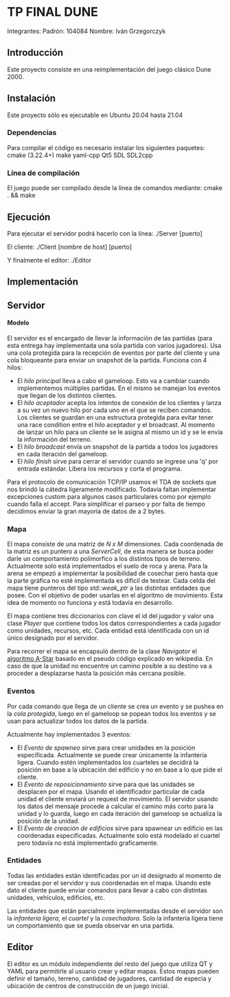 # TP FINAL DUNE

Integrantes:
Padrón: 104084
Nombre: Iván Grzegorczyk

## Introducción
Este proyecto consiste en una reimplementación del juego clásico Dune 2000.

## Instalación
Este proyecto sólo es ejecutable en Ubuntu 20.04 hasta 21.04
### Dependencias
Para compilar el código es necesario instalar los siguientes paquetes:
cmake (3.22.4+)
make
yaml-cpp
Qt5
SDL
SDL2cpp

### Línea de compilación
El juego puede ser compilado desde la línea de comandos mediante:
cmake . && make

## Ejecución
Para ejecutar el servidor podrá hacerlo con la línea:
./Server \[puerto]

El cliente:
./Client \[nombre de host] \[puerto]

Y finalmente el editor:
./Editor

## Implementación

## Servidor
#### Modelo
El servidor es el encargado de llevar la información de las partidas (para esta entrega hay implementada una sola partida con varios jugadores). Usa una cola protegida para la recepción de eventos por parte del cliente y una cola bloqueante para enviar un snapshot de la partida. Funciona con 4 hilos:

- El _hilo principal_ lleva a cabo el gameloop. Esto va a cambiar cuando implementemos múltiples partidas. En el mismo se manejan los eventos que llegan de los distintos clientes.
- El _hilo aceptador_ acepta los intentos de conexión de los clientes y lanza a su vez un nuevo hilo por cada uno en el que se reciben comandos. Los clientes se guardan en una estructura protegida para evitar tener una race condition entre el hilo aceptador y el broadcast. Al momento de lanzar un hilo para un cliente se le asigna al mismo un id y se le envía la información del terreno.
- El _hilo broadcast_ envía un snapshot de la partida a todos los jugadores en cada iteración del gameloop.
- El _hilo finish_ sirve para cerrar el servidor cuando se ingrese una 'q' por entrada estándar. Libera los recursos y corta el programa.

Para el protocolo de comunicación TCP/IP usamos el TDA de sockets que nos brindó la cátedra ligeramente modificado. Todavía faltan implementar excepciones custom para algunos casos particulares como por ejemplo cuando falla el accept. Para simplificar el parseo y por falta de tiempo decidimos enviar la gran mayoría de datos de a 2 bytes.

### Mapa
El mapa consiste de una matriz de _N x M_ dimensiones. Cada coordenada de la matriz es un puntero a una _ServerCell_, de esta manera se busca poder darle un comportamiento polimorfico a los distintos tipos de terreno. Actualmente solo está implementados el suelo de roca y arena. Para la arena se empezó a implementar la posibilidad de cosechar pero hasta que la parte gráfica no esté implementada es dificil de testear.
Cada celda del mapa tiene punteros del tipo _std::weak_ptr_ a las distintas entidades que posee. Con el objetivo de poder usarlas en el algoritmo de movimiento. Esta idea de momento no funciona y está todavía en desarrollo.

El mapa contiene tres diccionarios con clave el id del jugador y valor una clase _Player_ que contiene todos los datos correspondientes a cada jugador como unidades, recursos, etc. Cada entidad está identificada con un id único designado por el servidor.

Para recorrer el mapa se encapsuló dentro de la clase _Navigator_ el [algoritmo A-Star] basado en el pseudo código explicado en wikipedia. En caso de que la unidad no encuentre un camino posible a su destino va a proceder a desplazarse hasta la posición más cercana posible.

### Eventos
Por cada comando que llega de un cliente se crea un evento y se pushea en la _cola protegida_, luego en el gameloop se popean todos los eventos y se usan para actualizar todos los datos de la partida.

Actualmente hay implementados 3 eventos:

- El _Evento de spawneo_ sirve para crear unidades en la posición especificada. Actualmente se puede crear únicamente la infantería ligera. Cuando estén implementados los cuarteles se decidirá la posición en base a la ubicación del edificio y no en base a lo que pide el cliente.
- El _Evento de reposicionamiento_ sirve para que las unidades se desplacen por el mapa. Usando el identificador particular de cada unidad el cliente enviará un request de movimiento. El servidor usando los datos del mensaje procede a calcular el camino más corto para la unidad y lo guarda, luego en cada iteración del gameloop se actualiza la posición de la unidad.
- El _Evento de creación de edificios_ sirve para spawnear un edificio en las coordenadas especificadas. Actualmente solo está modelado el cuartel pero todavía no está implementado graficamente.

### Entidades
Todas las entidades están identificadas por un id designado al momento de ser creadas por el servidor y sus coordenadas en el mapa. Usando este dato el cliente puede enviar comandos para llevar a cabo con distintas unidades, vehículos, edificios, etc.

Las entidades que están parcialmente implementadas desde el servidor son la _infantería ligera_, el _cuartel_ y la _cosechadora_. Solo la infantería ligera tiene un comportamiento que se pueda observar en una partida.

[algoritmo A-Star]: <https://en.wikipedia.org/wiki/A*_search_algorithm>

## Editor
El editor es un módulo independiente del resto del juego que utiliza QT y YAML para permitirle al usuario crear y editar mapas. Estos mapas pueden definir el tamaño, terreno, cantidad de jugadores, cantidad de especia y ubicación de centros de construcción de un juego inicial.